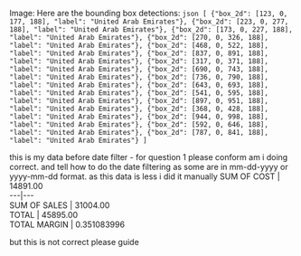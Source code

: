 Image: Here are the bounding box detections: ```json [ {"box_2d": [123, 0,
177, 188], "label": "United Arab Emirates"}, {"box_2d": [223, 0, 277, 188],
"label": "United Arab Emirates"}, {"box_2d": [173, 0, 227, 188], "label":
"United Arab Emirates"}, {"box_2d": [270, 0, 326, 188], "label": "United Arab
Emirates"}, {"box_2d": [468, 0, 522, 188], "label": "United Arab Emirates"},
{"box_2d": [837, 0, 891, 188], "label": "United Arab Emirates"}, {"box_2d":
[317, 0, 371, 188], "label": "United Arab Emirates"}, {"box_2d": [690, 0, 743,
188], "label": "United Arab Emirates"}, {"box_2d": [736, 0, 790, 188],
"label": "United Arab Emirates"}, {"box_2d": [643, 0, 693, 188], "label":
"United Arab Emirates"}, {"box_2d": [541, 0, 595, 188], "label": "United Arab
Emirates"}, {"box_2d": [897, 0, 951, 188], "label": "United Arab Emirates"},
{"box_2d": [368, 0, 428, 188], "label": "United Arab Emirates"}, {"box_2d":
[944, 0, 998, 188], "label": "United Arab Emirates"}, {"box_2d": [592, 0, 646,
188], "label": "United Arab Emirates"}, {"box_2d": [787, 0, 841, 188],
"label": "United Arab Emirates"} ] ```
  
this is my data before date filter - for question 1 please conform am i doing
correct. and tell how to do the date filtering as some are in mm-dd-yyyy or
yyyy-mm-dd format.
as this data is less i did it manually
SUM OF COST | 14891.00  
---|---  
SUM OF SALES | 31004.00  
TOTAL | 45895.00  
TOTAL MARGIN | 0.351083996  
  
but this is not correct please guide